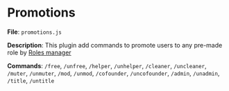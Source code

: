 # Promotions

**File**: `promotions.js`

**Description**: This plugin add commands to promote users to any pre-made role by [Roles manager](roles-manager.md)

**Commands**: `/free`, `/unfree`, `/helper`, `/unhelper`, `/cleaner`, `/uncleaner`, `/muter`, `/unmuter`, `/mod`, `/unmod`, `/cofounder`, `/uncofounder`, `/admin`, `/unadmin`, `/title`, `/untitle`
